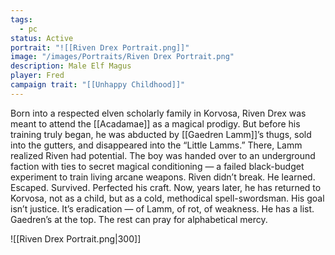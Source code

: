 ```yaml
---
tags:
  - pc
status: Active
portrait: "![[Riven Drex Portrait.png]]"
image: "/images/Portraits/Riven Drex Portrait.png"
description: Male Elf Magus
player: Fred
campaign trait: "[[Unhappy Childhood]]"
---
```

Born into a respected elven scholarly family in Korvosa, Riven Drex was meant to attend the [[Acadamae]] as a magical prodigy. But before his training truly began, he was abducted by [[Gaedren Lamm]]’s thugs, sold into the gutters, and disappeared into the “Little Lamms.” There, Lamm realized Riven had potential. The boy was handed over to an underground faction with ties to secret magical conditioning — a failed black-budget experiment to train living arcane weapons. Riven didn’t break. He learned. Escaped. Survived. Perfected his craft. Now, years later, he has returned to Korvosa, not as a child, but as a cold, methodical spell-swordsman. His goal isn’t justice. It’s eradication — of Lamm, of rot, of weakness. He has a list. Gaedren’s at the top. The rest can pray for alphabetical mercy.     

![[Riven Drex Portrait.png|300]]
